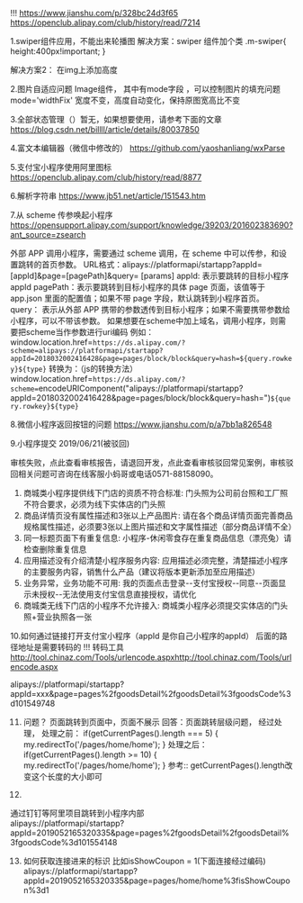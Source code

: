!!! 
https://www.jianshu.com/p/328bc24d3f65
https://openclub.alipay.com/club/history/read/7214

1.swiper组件应用，不能出来轮播图
解决方案：swiper 组件加个类
<swiper class="m-swiper"></swiper>
.m-swiper{
	height:400px!important;
}


解决方案2： 在img上添加高度


2.图片自适应问题
Image组件，  其中有mode字段 ，可以控制图片的填充问题 
mode='widthFix'  宽度不变，高度自动变化，保持原图宽高比不变

3.全部状态管理（）暂无，如果想要使用，请参考下面的文章
https://blog.csdn.net/billll/article/details/80037850	

4.富文本编辑器（微信中修改的）
https://github.com/yaoshanliang/wxParse

5.支付宝小程序使用阿里图标   
https://openclub.alipay.com/club/history/read/8877

6.解析字符串 https://www.jb51.net/article/151543.htm

7.从 scheme 传参唤起小程序 https://opensupport.alipay.com/support/knowledge/39203/201602383690?ant_source=zsearch

外部 APP 调用小程序，需要通过 scheme 调用，在 scheme 中可以传参，和设置跳转的首页参数。 
URL格式：alipays://platformapi/startapp?appId=[appId]&page=[pagePath]&query= [params] 
appId: 表示要跳转的目标小程序 appId 
pagePath：表示要跳转到目标小程序的具体 page 页面，该值等于 app.json 里面的配置值；如果不带 page 字段，默认跳转到小程序首页。 
query： 表示从外部 APP 携带的参数透传到目标小程序；如果不需要携带参数给小程序，可以不带该参数。 
如果想要在scheme中加上域名，调用小程序，则需要把scheme当作参数进行uri编码 
例如：window.location.href=`https://ds.alipay.com/?scheme=alipays://platformapi/startapp?appId=2018032002416428&page=pages/block/block&query=hash=${query.rowkey}${type}` 
转换为：（js的转换方法） 
window.location.href=`https://ds.alipay.com/?scheme=`encodeURIComponent("alipays://platformapi/startapp?appId=2018032002416428&page=pages/block/block&query=hash=")`${query.rowkey}${type}`

8.微信小程序返回按钮的问题
https://www.jianshu.com/p/a7bb1a826548

9.小程序提交
2019/06/21(被驳回)

审核失败，点此查看审核报告，请退回开发，点此查看审核驳回常见案例，审核驳回相关问题可咨询在线客服小蚂哥或电话0571-88158090。
1. 商城类小程序提供线下门店的资质不符合标准: 门头照为公司前台照和工厂照不符合要求，必须为线下实体店的门头照
2. 商品详情页没有属性描述和3张以上产品图片: 请在各个商品详情页面完善商品规格属性描述，必须要3张以上图片描述和文字属性描述（部分商品详情不全）
3. 同一标题页面下有重复信息: 小程序-休闲零食存在重复商品信息（漂亮兔）请检查删除重复信息
4. 应用描述没有介绍清楚小程序服务内容: 应用描述必须完整，清楚描述小程序的主要服务内容，销售什么产品（建议将版本更新添加至应用描述）
5. 业务异常，业务功能不可用: 我的页面点击登录--支付宝授权--同意--页面显示未授权--无法使用支付宝信息直接授权，请优化
6. 商城类无线下门店的小程序不允许接入: 商城类小程序必须提交实体店的门头照+营业执照各一张

10.如何通过链接打开支付宝小程序（appId 是你自己小程序的appId）
后面的路径地址是需要转码的 !!! 转码工具 http://tool.chinaz.com/Tools/urlencode.aspxhttp://tool.chinaz.com/Tools/urlencode.aspx

alipays://platformapi/startapp?appId=xxx&page=pages%2fgoodsDetail%2fgoodsDetail%3fgoodsCode%3d101549748

11. 问题？ 页面跳转到页面中，页面不展示
	回答：页面跳转层级问题，  经过处理，
	处理之前：
	if(getCurrentPages().length === 5) {
      my.redirectTo('/pages/home/home');
    } 
    处理之后：
	if(getCurrentPages().length >= 10) {
      my.redirectTo('/pages/home/home');
    } 
    参考:: getCurrentPages().length改变这个长度的大小即可

12. 
通过钉钉等阿里项目跳转到小程序内部  
alipays://platformapi/startapp?appId=2019052165320335&page=pages%2fgoodsDetail%2fgoodsDetail%3fgoodsCode%3d101554148

13. 如何获取连接进来的标识  比如isShowCoupon = 1(下面连接经过编码)
alipays://platformapi/startapp?appId=2019052165320335&page=pages/home/home%3fisShowCoupon%3d1